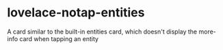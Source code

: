 # lovelace-notap-entities
A card similar to the built-in entities card, which doesn't display the more-info card when tapping an entity
